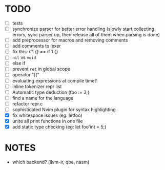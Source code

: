 # TODO
- [ ] tests
- [ ] synchronize parser for better error handling (slowly start collecting errors, sync parser up, then release all of them when parsing is done)
- [ ] add preprocessor for macros and removing comments
- [ ] add comments to lexer
- [ ] fix this: if1 {} == if 1 {}
- [ ] `nil` vs `void`
- [ ] else if
- [ ] prevent `ret` in global scope
- [ ] operator ")("
- [ ] evaluating expressions at compile time?
- [ ] inline tokenizer repr list
- [ ] Automatic type deduction (foo := 3;)
- [ ] find a name for the language
- [ ] refactor repr.c
- [ ] sophisticated Nvim plugin for syntax highlighting
- [x] fix whitespace issues (eg: letfoo)
- [x] unite all print functions in one file
- [x] add static type checking (eg: let foo'int = 5;)

# NOTES
- which backend? (llvm-ir, qbe, nasm)
